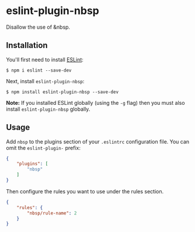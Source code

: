 # eslint-plugin-nbsp

Disallow the use of &amp;nbsp.

## Installation

You'll first need to install [ESLint](http://eslint.org):

```
$ npm i eslint --save-dev
```

Next, install `eslint-plugin-nbsp`:

```
$ npm install eslint-plugin-nbsp --save-dev
```

**Note:** If you installed ESLint globally (using the `-g` flag) then you must also install `eslint-plugin-nbsp` globally.

## Usage

Add `nbsp` to the plugins section of your `.eslintrc` configuration file. You can omit the `eslint-plugin-` prefix:

```json
{
    "plugins": [
        "nbsp"
    ]
}
```


Then configure the rules you want to use under the rules section.

```json
{
    "rules": {
        "nbsp/rule-name": 2
    }
}
```
